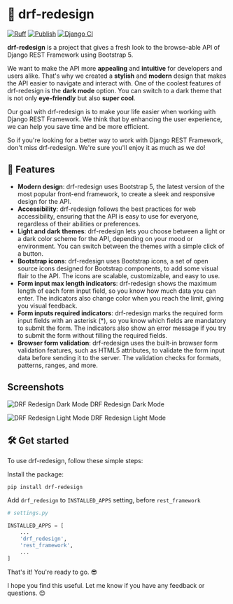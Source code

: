 # 🚀 drf-redesign

[![Ruff](https://github.com/youzarsiph/drf-redesign/actions/workflows/ruff.yml/badge.svg)](https://github.com/youzarsiph/drf-redesign/actions/workflows/ruff.yml)
[![Publish](https://github.com/youzarsiph/drf-redesign/actions/workflows/python-publish.yml/badge.svg)](https://github.com/youzarsiph/drf-redesign/actions/workflows/python-publish.yml)
[![Django CI](https://github.com/youzarsiph/drf-redesign/actions/workflows/django.yml/badge.svg)](https://github.com/youzarsiph/drf-redesign/actions/workflows/django.yml)

**drf-redesign** is a project that gives a fresh look to the browse-able API of Django REST Framework using Bootstrap 5.

We want to make the API more **appealing** and **intuitive** for developers and users alike.
That's why we created a **stylish** and **modern** design that makes the API easier to navigate and interact with.
One of the coolest features of drf-redesign is the **dark mode** option.
You can switch to a dark theme that is not only **eye-friendly** but also **super cool**.

Our goal with drf-redesign is to make your life easier when working with Django REST Framework.
We think that by enhancing the user experience, we can help you save time and be more efficient.

So if you're looking for a better way to work with Django REST Framework, don't miss drf-redesign.
We're sure you'll enjoy it as much as we do!

## 🌟 Features

- **Modern design**: drf-redesign uses Bootstrap 5, the latest version of the most popular front-end framework,
  to create a sleek and responsive design for the API.
- **Accessibility**: drf-redesign follows the best practices for web accessibility,
  ensuring that the API is easy to use for everyone, regardless of their abilities or preferences.
- **Light and dark themes**: drf-redesign lets you choose between a light or a dark color scheme for the API,
  depending on your mood or environment. You can switch between the themes with a simple click of a button.
- **Bootstrap icons**: drf-redesign uses Bootstrap icons, a set of open source icons designed for Bootstrap components,
  to add some visual flair to the API. The icons are scalable, customizable, and easy to use.
- **Form input max length indicators**: drf-redesign shows the maximum length of each form input field,
  so you know how much data you can enter. The indicators also change color when you reach the limit, giving you visual feedback.
- **Form inputs required indicators**: drf-redesign marks the required form input fields with an asterisk (\*),
  so you know which fields are mandatory to submit the form. The indicators also show an error message if you try to submit the form without filling the required fields.
- **Browser form validation**: drf-redesign uses the built-in browser form validation features, such as HTML5 attributes,
  to validate the form input data before sending it to the server. The validation checks for formats, patterns, ranges, and more.

## Screenshots

![DRF Redesign Dark Mode](assets/img/drf-redesign-dark.jpeg)
DRF Redesign Dark Mode

![DRF Redesign Light Mode](assets/img/drf-redesign-light.jpeg)
DRF Redesign Light Mode

## 🛠️ Get started

To use drf-redesign, follow these simple steps:

Install the package:

```console
pip install drf-redesign
```

Add `drf_redesign` to `INSTALLED_APPS` setting, before `rest_framework`

```python
# settings.py

INSTALLED_APPS = [
    ...
    'drf_redesign',
    'rest_framework',
    ...
]
```

That's it! You're ready to go. 😎

I hope you find this useful. Let me know if you have any feedback or questions. 😊
